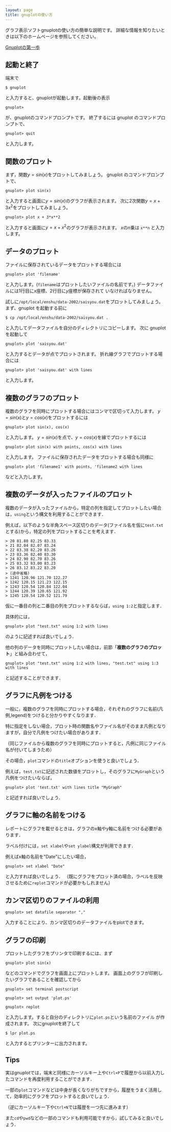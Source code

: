 ```yaml
---
layout: page
title: gnuplotの使い方
---
```

グラフ表示ソフトgnuplotの使い方の簡単な説明です。
詳細な情報を知りたいときは以下のホームページを参照してください。

[Gnuplotの第一歩](http://lagendra.s.kanazawa-u.ac.jp/ogurisu/manuals/gnuplot-intro/)


## 起動と終了

端末で 

`$ gnuplot`

と入力すると、gnuplotが起動します。起動後の表示 

`gnuplot> `

が、gnuplotのコマンドプロンプトです。 
終了するには gnuplot のコマンドプロンプトで、

`gnuplot> quit`

と入力します。

## 関数のプロット
まず，関数$y=sin(x)$をプロットしてみましょう。
gnuplot のコマンドプロンプトで、

`gnuplot> plot sin(x)`

と入力すると画面に$y=sin(x)$のグラフが表示されます。
次に2次関数$y=x+3x^2$をプロットしてみましょう。

`gnuplot> plot x + 3*x**2`

と入力すると画面に$y=x+x^2$のグラフが表示されます。
$x$の$n$乗は `x**n` と入力します。

## データのプロット

ファイルに保存されているデータをプロットする場合には

`gnuplot> plot 'filename'`

と入力します。(`filename`はプロットしたいファイルの名前です。)
データファイルには1行目に$x$座標、2行目に$y$座標が保存されて
いなければなりません。

試しに`/opt/local/enshu/data-2002/saisyou.dat`をプロットしてみましょう。
まず、gnuplot を起動する前に

`$ cp /opt/local/enshu/data-2002/saisyou.dat .`

と入力してデータファイルを自分のディレクトリにコピーします。
次に gnuplot を起動して

`gnuplot> plot 'saisyou.dat'`

と入力するとデータが点でプロットされます。
折れ線グラフでプロットする場合には

`gnuplot> plot 'saisyou.dat' with lines`

と入力します。

## 複数のグラフのプロット

複数のグラフを同時にプロットする場合にはコンマで区切って入力します。
$y=sin(x)$と$y=cos(x)$をプロットするには

`gnuplot> plot sin(x), cos(x)`

と入力します。
$y=sin(x)$を点で、$y=cos(x)$を線でプロットするには

`gnuplot> plot sin(x) with points, cos(x) with lines`

と入力します。
ファイルに保存されたデータをプロットする場合も同様に

`gnuplot> plot 'filename1' with points, 'filename2 with lines`

などと入力します。


## 複数のデータが入ったファイルのプロット

複数のデータが入ったファイルから，特定の列を指定してプロットしたい場合は，`using`という構文を利用することができます．

例えば，以下のような半角スペース区切りのデータ(ファイル名を仮に`test.txt`とする)から，特定の列をプロットすることを考えます．

```
> 20 81.80 82.25 83.33
> 21 82.04 82.07 83.24
> 22 83.38 82.20 83.26
> 23 83.36 82.40 83.30
> 24 82.90 82.70 83.26
> 25 83.32 83.00 83.23
> 26 83.12 83.22 83.20
> (途中省略)
> 1241 120.96 121.70 122.27
> 1242 120.15 121.23 122.15
> 1243 120.54 120.84 122.04
> 1244 120.39 120.65 121.92
> 1245 120.54 120.52 121.79
```

仮に一番目の列と二番目の列をプロットするならば，`using 1:2`と指定します．

具体的には，

`gnuplot> plot "test.txt" using 1:2 with lines`

のように記述すれば良いでしょう．

他の列のデータを同時にプロットしたい場合は，前節「**複数のグラフのプロット**」と組み合わせて，

`gnuplot> plot "test.txt" using 1:2 with lines, "test.txt" using 1:3 with lines`

と記述することができます．

## グラフに凡例をつける

一般に，複数のグラフを同時にプロットする場合，それぞれのグラフに名前(凡例,legend)をつけると分かりやすくなります．

特に指定をしない場合，プロット時の関数名やファイル名がそのまま凡例となりますが，自分で凡例をつけたい場合があります．

（同じファイルから複数のグラフを同時にプロットすると，凡例に同じファイル名が付いてしまうため）

その場合，`plot`コマンドの`title`オプションを使うと良いでしょう．

例えば，`test.txt`に記述された数値をプロットし，そのグラフに`MyGraph`という凡例をつけたいならば，

`gnuplot> plot 'test.txt' with lines title "MyGraph"`

と記述すれば良いでしょう．

## グラフに軸の名前をつける

レポートにグラフを載せるときは，グラフのx軸やy軸に名前をつける必要があります．

ラベル付けには，`set xlabel`や`set ylabel`構文が利用できます．

例えばx軸の名前を"Date"にしたい場合，

`gnuplot> set xlabel "Date"`

と入力すれば良いでしょう．
（既にグラフをプロット済の場合，ラベルを反映させるために`replot`コマンドが必要かもしれません）

## カンマ区切りのファイルの利用

`gnuplot> set datafile separator ","`

入力することにより、カンマ区切りのデータファイルをplotできます。

## グラフの印刷

プロットしたグラフをプリンタで印刷するには、まず

`gnuplot> plot sin(x)`

などのコマンドでグラフを画面上にプロットします。
画面上のグラフが印刷したいグラフであることを確認してから

`gnuplot> set terminal postscript`

`gnuplot> set output 'plot.ps'`

`gnuplot> replot`

と入力します。すると自分のディレクトリに`plot.ps`という名前のファイル
が作成されます。
次にgnuplotを終了して

`$ lpr plot.ps`

と入力するとプリンターに出力されます。

## Tips

実はgnuplotでは，端末と同様にカーソルキー上や`Ctrl+P`で履歴から以前入力したコマンドを再度利用することができます．

一部の`plot`コマンドなどは中身が長くなりがちですから，履歴をうまく活用して，効率的にグラフをプロットすると良いでしょう．

（逆にカーソルキー下や`Ctrl+N`では履歴を一つ先に進みます）

また`cd`や`pwd`などの一部のコマンドも利用可能ですから，試してみると良いでしょう．
